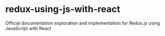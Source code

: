 # redux-using-js-with-react
Official documentation exploration and implementation for Redux.js using JavaScript with React
